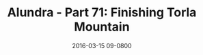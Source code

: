 ---
layout: entry.pug
title: "Alundra - Part 71: Finishing Torla Mountain"
date: 2016-03-15 09-0800
publishDate: 2017-10-31 12:00:00 -0800
categories: playthroughs alundra
draft: true
---